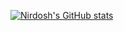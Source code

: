 [![Nirdosh's GitHub stats](https://github-readme-stats.vercel.app/api?username=Nirdosh1024)](https://github.com/Nirdosh1024/github-readme-stats)
